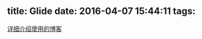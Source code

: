 title: Glide
date: 2016-04-07 15:44:11
tags:
---


[详细介绍使用的博客](http://mrfu.me/2016/02/27/Glide_Getting_Started/)
